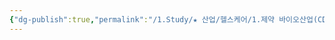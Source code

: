 ```yaml
---
{"dg-publish":true,"permalink":"/1.Study/★ 산업/헬스케어/1.제약 바이오산업(CDMO 등)/info_제약 바이오/톡신/","created":"2024-11-20T21:02:29.718+09:00","updated":"2025-06-03T20:07:22.131+09:00"}
---
```


